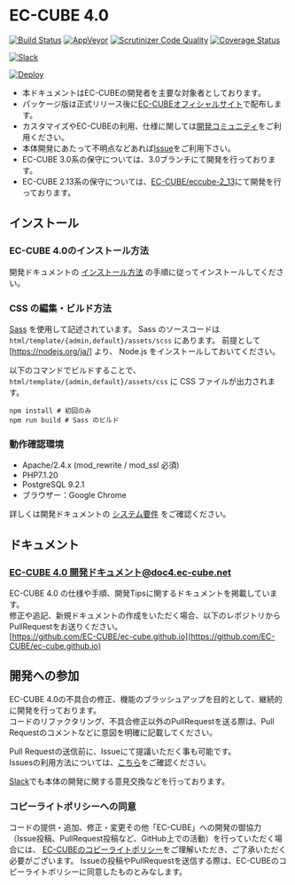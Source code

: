 # EC-CUBE 4.0

[![Build Status](https://travis-ci.com/EC-CUBE/ec-cube.svg?branch=4.0)](https://travis-ci.com/EC-CUBE/ec-cube)
[![AppVeyor](https://img.shields.io/appveyor/ci/ECCUBE/ec-cube)](https://ci.appveyor.com/project/ECCUBE/ec-cube)
[![Scrutinizer Code Quality](https://scrutinizer-ci.com/g/EC-CUBE/ec-cube/badges/quality-score.png?b=4.0)](https://scrutinizer-ci.com/g/EC-CUBE/ec-cube/?branch=4.0)
[![Coverage Status](https://coveralls.io/repos/github/EC-CUBE/ec-cube/badge.svg?branch=4.0)](https://coveralls.io/github/EC-CUBE/ec-cube?branch=4.0)

[![Slack](http://img.shields.io/badge/slack-join%5fchat-brightgreen.svg?style=flat)](https://www.ec-cube.net/rd.php?aid=join-slack)

[![Deploy](https://www.herokucdn.com/deploy/button.png)](https://heroku.com/deploy)


+ 本ドキュメントはEC-CUBEの開発者を主要な対象者としております。  
+ パッケージ版は正式リリース後に[EC-CUBEオフィシャルサイト](http://www.ec-cube.net)で配布します。  
+ カスタマイズやEC-CUBEの利用、仕様に関しては[開発コミュニティ](http://xoops.ec-cube.net)をご利用ください。  
+ 本体開発にあたって不明点などあれば[Issue](https://github.com/EC-CUBE/ec-cube/wiki/Issues%E3%81%AE%E5%88%A9%E7%94%A8%E6%96%B9%E6%B3%95)をご利用下さい。
+ EC-CUBE 3.0系の保守については、3.0ブランチにて開発を行っております。
+ EC-CUBE 2.13系の保守については、[EC-CUBE/eccube-2_13](https://github.com/EC-CUBE/eccube-2_13/)にて開発を行っております。

## インストール

### EC-CUBE 4.0のインストール方法

開発ドキュメントの [インストール方法](http://doc4.ec-cube.net/quickstart_install) の手順に従ってインストールしてください。

### CSS の編集・ビルド方法

[Sass](http://sass-lang.com) を使用して記述されています。
Sass のソースコードは `html/template/{admin,default}/assets/scss` にあります。
前提として [https://nodejs.org/ja/] より、 Node.js をインストールしておいてください。

以下のコマンドでビルドすることで、 `html/template/{admin,default}/assets/css` に CSS ファイルが出力されます。

```shell
npm install # 初回のみ
npm run build # Sass のビルド
```

### 動作確認環境

* Apache/2.4.x (mod_rewrite / mod_ssl 必須)
* PHP7.1.20
* PostgreSQL 9.2.1   
* ブラウザー：Google Chrome  

詳しくは開発ドキュメントの [システム要件](http://doc4.ec-cube.net/quickstart_requirement) をご確認ください。

## ドキュメント

### [EC-CUBE 4.0 開発ドキュメント@doc4.ec-cube.net](http://doc4.ec-cube.net/)


EC-CUBE 4.0 の仕様や手順、開発Tipsに関するドキュメントを掲載しています。  
修正や追記、新規ドキュメントの作成をいただく場合、以下のレポジトリからPullRequestをお送りください。  
[https://github.com/EC-CUBE/ec-cube.github.io](https://github.com/EC-CUBE/ec-cube.github.io)

## 開発への参加

EC-CUBE 4.0の不具合の修正、機能のブラッシュアップを目的として、継続的に開発を行っております。  
コードのリファクタリング、不具合修正以外のPullRequestを送る際は、Pull Requestのコメントなどに意図を明確に記載してください。  

Pull Requestの送信前に、Issueにて提議いただく事も可能です。  
Issuesの利用方法については、[こちら](https://github.com/EC-CUBE/ec-cube/wiki/Issues%E3%81%AE%E5%88%A9%E7%94%A8%E6%96%B9%E6%B3%95)をご確認ください。  

[Slack](https://www.ec-cube.net/rd.php?aid=join-slack)でも本体の開発に関する意見交換などを行っております。



### コピーライトポリシーへの同意

コードの提供・追加、修正・変更その他「EC-CUBE」への開発の御協力（Issue投稿、PullRequest投稿など、GitHub上での活動）を行っていただく場合には、
[EC-CUBEのコピーライトポリシー](https://github.com/EC-CUBE/ec-cube/wiki/EC-CUBE%E3%81%AE%E3%82%B3%E3%83%94%E3%83%BC%E3%83%A9%E3%82%A4%E3%83%88%E3%83%9D%E3%83%AA%E3%82%B7%E3%83%BC)をご理解いただき、ご了承いただく必要がございます。
Issueの投稿やPullRequestを送信する際は、EC-CUBEのコピーライトポリシーに同意したものとみなします。
